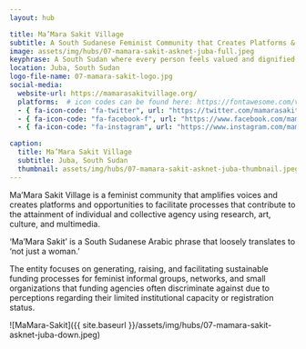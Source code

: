 ```yaml
---
layout: hub

title: Ma’Mara Sakit Village
subtitle: A South Sudanese Feminist Community that Creates Platforms & Opportunities, and Amplifies Voices to Actualize Individual & Collective Agency
image: assets/img/hubs/07-mamara-sakit-asknet-juba-full.jpeg
keyphrase: A South Sudan where every person feels valued and dignified with the utmost autonomy and control over their lives.
location: Juba, South Sudan
logo-file-name: 07-mamara-sakit-logo.jpg
social-media: 
  website-url: https://mamarasakitvillage.org/
  platforms:  # icon codes can be found here: https://fontawesome.com/v5/search?o=r&m=free
  - { fa-icon-code: "fa-twitter", url: "https://twitter.com/mamarasakit_v" }
  - { fa-icon-code: "fa-facebook-f", url: "https://www.facebook.com/mamarasakitvillage/" }
  - { fa-icon-code: "fa-instagram", url: "https://www.instagram.com/mamarasakitvillage/" }

caption:
  title: Ma’Mara Sakit Village
  subtitle: Juba, South Sudan
  thumbnail: assets/img/hubs/07-mamara-sakit-asknet-juba-thumbnail.jpeg
---
```


Ma’Mara Sakit Village is a feminist community that amplifies voices and creates platforms and opportunities to facilitate processes that contribute to the attainment of individual and collective agency using research, art, culture, and multimedia.

‘Ma’Mara Sakit’ is a South Sudanese Arabic phrase that loosely translates to ‘not just a woman.’

The entity focuses on generating, raising, and facilitating sustainable funding processes for feminist informal groups, networks, and small organizations that funding agencies often discriminate against due to perceptions regarding their limited institutional capacity or registration status.

![MaMara-Sakit]({{ site.baseurl }}/assets/img/hubs/07-mamara-sakit-asknet-juba-down.jpeg)